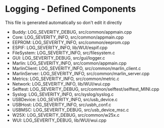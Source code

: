 # Logging - Defined Components
This file is generated automatically so don't edit it directly

- Buddy: LOG_SEVERITY_DEBUG, src/common/appmain.cpp
- Core: LOG_SEVERITY_INFO, src/common/appmain.cpp
- EEPROM: LOG_SEVERITY_INFO, src/common/eeprom.cpp
- ESPIF: LOG_SEVERITY_INFO, lib/WUI/espif.cpp
- FileSystem: LOG_SEVERITY_INFO, src/filesystem.c
- GUI: LOG_SEVERITY_DEBUG, src/gui/logger.c
- Marlin: LOG_SEVERITY_INFO, src/common/appmain.cpp
- MarlinClient: LOG_SEVERITY_INFO, src/common/marlin_client.c
- MarlinServer: LOG_SEVERITY_INFO, src/common/marlin_server.cpp
- Metrics: LOG_SEVERITY_INFO, src/common/metric.c
- Network: LOG_SEVERITY_INFO, lib/WUI/wui.cpp
- Selftest: LOG_SEVERITY_DEBUG, src/common/selftest/selftest_MINI.cpp
- Syslog: LOG_SEVERITY_INFO, src/syslog/syslog.c
- USBDevice: LOG_SEVERITY_INFO, src/usb_device.c
- USBHost: LOG_SEVERITY_INFO, src/usbh_conf.c
- USBMSC: LOG_SEVERITY_DEBUG, src/usb_device_msc.c
- W25X: LOG_SEVERITY_DEBUG, src/common/w25x.c
- WUI: LOG_SEVERITY_DEBUG, lib/WUI/wui.cpp
